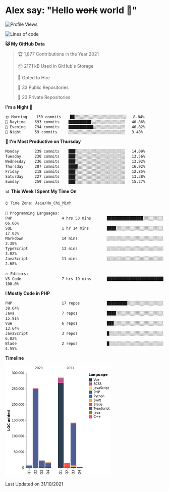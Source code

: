 # Alex say: "Hello ~~work~~ world 🐾"

<!--START_SECTION:waka-->
![Profile Views](http://img.shields.io/badge/Profile%20Views-4-blue)

![Lines of code](https://img.shields.io/badge/From%20Hello%20World%20I%27ve%20Written-746275%20lines%20of%20code-blue)

**🐱 My GitHub Data** 

> 🏆 1,877 Contributions in the Year 2021
 > 
> 📦 217.1 kB Used in GitHub's Storage 
 > 
> 💼 Opted to Hire
 > 
> 📜 33 Public Repositories 
 > 
> 🔑 23 Private Repositories  
 > 
**I'm a Night 🦉** 

```text
🌞 Morning    150 commits    ██░░░░░░░░░░░░░░░░░░░░░░░   8.84% 
🌆 Daytime    693 commits    ██████████░░░░░░░░░░░░░░░   40.86% 
🌃 Evening    794 commits    ███████████░░░░░░░░░░░░░░   46.82% 
🌙 Night      59 commits     ░░░░░░░░░░░░░░░░░░░░░░░░░   3.48%

```
📅 **I'm Most Productive on Thursday** 

```text
Monday       239 commits    ███░░░░░░░░░░░░░░░░░░░░░░   14.09% 
Tuesday      230 commits    ███░░░░░░░░░░░░░░░░░░░░░░   13.56% 
Wednesday    236 commits    ███░░░░░░░░░░░░░░░░░░░░░░   13.92% 
Thursday     287 commits    ████░░░░░░░░░░░░░░░░░░░░░   16.92% 
Friday       218 commits    ███░░░░░░░░░░░░░░░░░░░░░░   12.85% 
Saturday     227 commits    ███░░░░░░░░░░░░░░░░░░░░░░   13.38% 
Sunday       259 commits    ███░░░░░░░░░░░░░░░░░░░░░░   15.27%

```


📊 **This Week I Spent My Time On** 

```text
⌚︎ Time Zone: Asia/Ho_Chi_Minh

💬 Programming Languages: 
PHP                      4 hrs 53 mins       ████████████████░░░░░░░░░   66.66% 
SQL                      1 hr 14 mins        ████░░░░░░░░░░░░░░░░░░░░░   17.03% 
Markdown                 14 mins             ░░░░░░░░░░░░░░░░░░░░░░░░░   3.38% 
TypeScript               13 mins             ░░░░░░░░░░░░░░░░░░░░░░░░░   3.02% 
JavaScript               11 mins             ░░░░░░░░░░░░░░░░░░░░░░░░░   2.68%

🔥 Editors: 
VS Code                  7 hrs 19 mins       █████████████████████████   100.0%

```

**I Mostly Code in PHP** 

```text
PHP                      17 repos            █████████░░░░░░░░░░░░░░░░   38.64% 
Java                     7 repos             ████░░░░░░░░░░░░░░░░░░░░░   15.91% 
Vue                      6 repos             ███░░░░░░░░░░░░░░░░░░░░░░   13.64% 
JavaScript               3 repos             █░░░░░░░░░░░░░░░░░░░░░░░░   6.82% 
Blade                    2 repos             █░░░░░░░░░░░░░░░░░░░░░░░░   4.55%

```


**Timeline**

![Chart not found](https://raw.githubusercontent.com/alexzvn/alexzvn/main/charts/bar_graph.png) 


 Last Updated on 31/10/2021
<!--END_SECTION:waka-->
